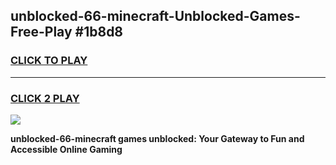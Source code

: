 
## unblocked-66-minecraft-Unblocked-Games-Free-Play #1b8d8
<h3>
<a href="https://us.freeplayer.one?title=unblocked-66-minecraft&ref=9M">CLICK TO PLAY</a></h3>
<hr>

<h3>
<a href="https://us.freeplayer.one?title=unblocked-66-minecraft&ref=9M">CLICK 2 PLAY</a>
  
</h3>

<a href="https://us.freeplayer.one?title=unblocked-66-minecraft&ref=9M"><img src="https://clearcache.store/games.png"></a>


**unblocked-66-minecraft games unblocked: Your Gateway to Fun and Accessible Online Gaming**
